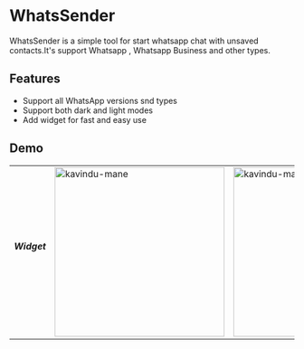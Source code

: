 # WhatsSender
 WhatsSender is a simple tool for start whatsapp chat with unsaved contacts.It's support Whatsapp , Whatsapp Business and other types.
 
## Features
* Support all WhatsApp versions snd types
* Support both dark and light modes
* Add widget for fast and easy use

## Demo
<table align = center>
 <tr>
    <td> <b><i> Widget &ensp;</i></b></td>
    <td> <img src="https://user-images.githubusercontent.com/99143916/222419829-748bb9cb-fda6-45c7-bd5c-a9c821928d1b.png" alt="kavindu-mane" style="width: 300px;"/> </td>
    <td> <img src="https://user-images.githubusercontent.com/99143916/222419749-facbf6b0-066d-4fbe-82bf-acd5105d5577.png" alt="kavindu-mane" style="width: 300px;"/> </td>
 </tr>
</table>
